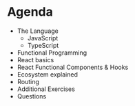 # Agenda

<v-clicks>

* The Language
    * JavaScript
    * TypeScript
* Functional Programming
* React basics
* React Functional Components & Hooks
* Ecosystem explained
* Routing
* Additional Exercises
* Questions

</v-clicks>

<!--

* Certifications possible if interested

-->
